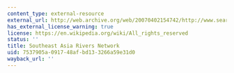 ```yaml
---
content_type: external-resource
external_url: http://web.archive.org/web/20070402154742/http://www.searin.org/
has_external_license_warning: true
license: https://en.wikipedia.org/wiki/All_rights_reserved
status: ''
title: Southeast Asia Rivers Network
uid: 7537905a-0917-48af-bd13-3266a59e31d0
wayback_url: ''
---
```

